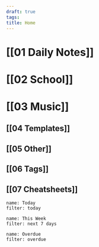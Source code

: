```yaml
---
draft: true
tags:
title: Home
---
```

# [[01 Daily Notes]]

# [[02 School]]

# [[03 Music]]

## [[04 Templates]]

## [[05 Other]]

## [[06 Tags]]

## [[07 Cheatsheets]]

```todoist
name: Today
filter: today
```

```todoist
name: This Week
filter: next 7 days
```

```todoist
name: Overdue
filter: overdue
```
